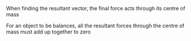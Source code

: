 
When finding the resultant vector, the final force acts through its centre of mass

For an object to be balances, all the resultant forces through the centre of mass must add up together to zero

